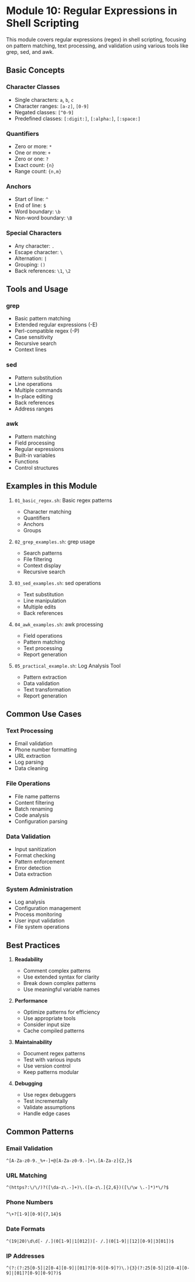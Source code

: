 # Module 10: Regular Expressions in Shell Scripting

This module covers regular expressions (regex) in shell scripting, focusing on pattern matching, text processing, and validation using various tools like grep, sed, and awk.

## Basic Concepts

### Character Classes
- Single characters: `a`, `b`, `c`
- Character ranges: `[a-z]`, `[0-9]`
- Negated classes: `[^0-9]`
- Predefined classes: `[:digit:]`, `[:alpha:]`, `[:space:]`

### Quantifiers
- Zero or more: `*`
- One or more: `+`
- Zero or one: `?`
- Exact count: `{n}`
- Range count: `{n,m}`

### Anchors
- Start of line: `^`
- End of line: `$`
- Word boundary: `\b`
- Non-word boundary: `\B`

### Special Characters
- Any character: `.`
- Escape character: `\`
- Alternation: `|`
- Grouping: `()`
- Back references: `\1`, `\2`

## Tools and Usage

### grep
- Basic pattern matching
- Extended regular expressions (-E)
- Perl-compatible regex (-P)
- Case sensitivity
- Recursive search
- Context lines

### sed
- Pattern substitution
- Line operations
- Multiple commands
- In-place editing
- Back references
- Address ranges

### awk
- Pattern matching
- Field processing
- Regular expressions
- Built-in variables
- Functions
- Control structures

## Examples in this Module

1. `01_basic_regex.sh`: Basic regex patterns
   - Character matching
   - Quantifiers
   - Anchors
   - Groups

2. `02_grep_examples.sh`: grep usage
   - Search patterns
   - File filtering
   - Context display
   - Recursive search

3. `03_sed_examples.sh`: sed operations
   - Text substitution
   - Line manipulation
   - Multiple edits
   - Back references

4. `04_awk_examples.sh`: awk processing
   - Field operations
   - Pattern matching
   - Text processing
   - Report generation

5. `05_practical_example.sh`: Log Analysis Tool
   - Pattern extraction
   - Data validation
   - Text transformation
   - Report generation

## Common Use Cases

### Text Processing
- Email validation
- Phone number formatting
- URL extraction
- Log parsing
- Data cleaning

### File Operations
- File name patterns
- Content filtering
- Batch renaming
- Code analysis
- Configuration parsing

### Data Validation
- Input sanitization
- Format checking
- Pattern enforcement
- Error detection
- Data extraction

### System Administration
- Log analysis
- Configuration management
- Process monitoring
- User input validation
- File system operations

## Best Practices

1. **Readability**
   - Comment complex patterns
   - Use extended syntax for clarity
   - Break down complex patterns
   - Use meaningful variable names

2. **Performance**
   - Optimize patterns for efficiency
   - Use appropriate tools
   - Consider input size
   - Cache compiled patterns

3. **Maintainability**
   - Document regex patterns
   - Test with various inputs
   - Use version control
   - Keep patterns modular

4. **Debugging**
   - Use regex debuggers
   - Test incrementally
   - Validate assumptions
   - Handle edge cases

## Common Patterns

### Email Validation
```regex
^[A-Za-z0-9._%+-]+@[A-Za-z0-9.-]+\.[A-Za-z]{2,}$
```

### URL Matching
```regex
^(https?:\/\/)?([\da-z\.-]+)\.([a-z\.]{2,6})([\/\w \.-]*)*\/?$
```

### Phone Numbers
```regex
^\+?[1-9][0-9]{7,14}$
```

### Date Formats
```regex
^(19|20)\d\d[- /.](0[1-9]|1[012])[- /.](0[1-9]|[12][0-9]|3[01])$
```

### IP Addresses
```regex
^(?:(?:25[0-5]|2[0-4][0-9]|[01]?[0-9][0-9]?)\.){3}(?:25[0-5]|2[0-4][0-9]|[01]?[0-9][0-9]?)$
```
